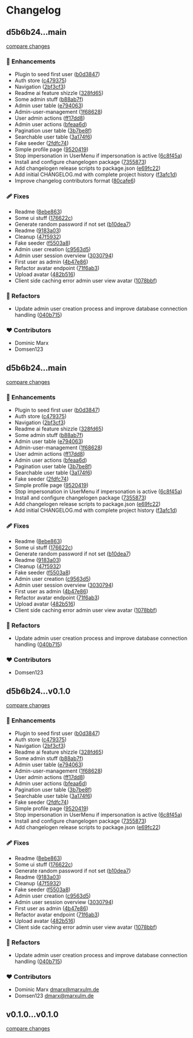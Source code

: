 # Changelog


## d5b6b24...main

[compare changes](https://github.com/domsen123/mrx-nuxt-template/compare/d5b6b24...main)

### 🚀 Enhancements

- Plugin to seed first user ([b0d3847](https://github.com/domsen123/mrx-nuxt-template/commit/b0d3847))
- Auth store ([c479375](https://github.com/domsen123/mrx-nuxt-template/commit/c479375))
- Navigation ([2bf3cf3](https://github.com/domsen123/mrx-nuxt-template/commit/2bf3cf3))
- Readme ai feature shizzle ([328fd65](https://github.com/domsen123/mrx-nuxt-template/commit/328fd65))
- Some admin stuff ([b88ab7f](https://github.com/domsen123/mrx-nuxt-template/commit/b88ab7f))
- Admin user table ([e794063](https://github.com/domsen123/mrx-nuxt-template/commit/e794063))
- Admin-user-management ([1f68628](https://github.com/domsen123/mrx-nuxt-template/commit/1f68628))
- User admin actions ([ff17dd8](https://github.com/domsen123/mrx-nuxt-template/commit/ff17dd8))
- Admin user actions ([bfeaa6d](https://github.com/domsen123/mrx-nuxt-template/commit/bfeaa6d))
- Pagination user table ([3b7be8f](https://github.com/domsen123/mrx-nuxt-template/commit/3b7be8f))
- Searchable user table ([3a174f6](https://github.com/domsen123/mrx-nuxt-template/commit/3a174f6))
- Fake seeder ([2fdfc74](https://github.com/domsen123/mrx-nuxt-template/commit/2fdfc74))
- Simple profile page ([9520419](https://github.com/domsen123/mrx-nuxt-template/commit/9520419))
- Stop impersonation in UserMenu if impersonation is active ([6c8f45a](https://github.com/domsen123/mrx-nuxt-template/commit/6c8f45a))
- Install and configure changelogen package ([7355873](https://github.com/domsen123/mrx-nuxt-template/commit/7355873))
- Add changelogen release scripts to package.json ([e69fc22](https://github.com/domsen123/mrx-nuxt-template/commit/e69fc22))
- Add initial CHANGELOG.md with complete project history ([f3afc1d](https://github.com/domsen123/mrx-nuxt-template/commit/f3afc1d))
- Improve changelog contributors format ([80cafe6](https://github.com/domsen123/mrx-nuxt-template/commit/80cafe6))

### 🩹 Fixes

- Readme ([8ebe863](https://github.com/domsen123/mrx-nuxt-template/commit/8ebe863))
- Some ui stuff ([176622c](https://github.com/domsen123/mrx-nuxt-template/commit/176622c))
- Generate random password if not set ([b10dea7](https://github.com/domsen123/mrx-nuxt-template/commit/b10dea7))
- Readme ([9183a03](https://github.com/domsen123/mrx-nuxt-template/commit/9183a03))
- Cleanup ([47f5932](https://github.com/domsen123/mrx-nuxt-template/commit/47f5932))
- Fake seeder ([f5503a8](https://github.com/domsen123/mrx-nuxt-template/commit/f5503a8))
- Admin user creation ([c9563d5](https://github.com/domsen123/mrx-nuxt-template/commit/c9563d5))
- Admin user session overview ([3030794](https://github.com/domsen123/mrx-nuxt-template/commit/3030794))
- First user as admin ([4b47e86](https://github.com/domsen123/mrx-nuxt-template/commit/4b47e86))
- Refactor avatar endpoint ([71f6ab3](https://github.com/domsen123/mrx-nuxt-template/commit/71f6ab3))
- Upload avatar ([482b516](https://github.com/domsen123/mrx-nuxt-template/commit/482b516))
- Client side caching error admin user view avatar ([1078bbf](https://github.com/domsen123/mrx-nuxt-template/commit/1078bbf))

### 💅 Refactors

- Update admin user creation process and improve database connection handling ([040b715](https://github.com/domsen123/mrx-nuxt-template/commit/040b715))

### ❤️ Contributors

- Dominic Marx
- Domsen123

## d5b6b24...main

[compare changes](https://github.com/domsen123/mrx-nuxt-template/compare/d5b6b24...main)

### 🚀 Enhancements

- Plugin to seed first user ([b0d3847](https://github.com/domsen123/mrx-nuxt-template/commit/b0d3847))
- Auth store ([c479375](https://github.com/domsen123/mrx-nuxt-template/commit/c479375))
- Navigation ([2bf3cf3](https://github.com/domsen123/mrx-nuxt-template/commit/2bf3cf3))
- Readme ai feature shizzle ([328fd65](https://github.com/domsen123/mrx-nuxt-template/commit/328fd65))
- Some admin stuff ([b88ab7f](https://github.com/domsen123/mrx-nuxt-template/commit/b88ab7f))
- Admin user table ([e794063](https://github.com/domsen123/mrx-nuxt-template/commit/e794063))
- Admin-user-management ([1f68628](https://github.com/domsen123/mrx-nuxt-template/commit/1f68628))
- User admin actions ([ff17dd8](https://github.com/domsen123/mrx-nuxt-template/commit/ff17dd8))
- Admin user actions ([bfeaa6d](https://github.com/domsen123/mrx-nuxt-template/commit/bfeaa6d))
- Pagination user table ([3b7be8f](https://github.com/domsen123/mrx-nuxt-template/commit/3b7be8f))
- Searchable user table ([3a174f6](https://github.com/domsen123/mrx-nuxt-template/commit/3a174f6))
- Fake seeder ([2fdfc74](https://github.com/domsen123/mrx-nuxt-template/commit/2fdfc74))
- Simple profile page ([9520419](https://github.com/domsen123/mrx-nuxt-template/commit/9520419))
- Stop impersonation in UserMenu if impersonation is active ([6c8f45a](https://github.com/domsen123/mrx-nuxt-template/commit/6c8f45a))
- Install and configure changelogen package ([7355873](https://github.com/domsen123/mrx-nuxt-template/commit/7355873))
- Add changelogen release scripts to package.json ([e69fc22](https://github.com/domsen123/mrx-nuxt-template/commit/e69fc22))
- Add initial CHANGELOG.md with complete project history ([f3afc1d](https://github.com/domsen123/mrx-nuxt-template/commit/f3afc1d))

### 🩹 Fixes

- Readme ([8ebe863](https://github.com/domsen123/mrx-nuxt-template/commit/8ebe863))
- Some ui stuff ([176622c](https://github.com/domsen123/mrx-nuxt-template/commit/176622c))
- Generate random password if not set ([b10dea7](https://github.com/domsen123/mrx-nuxt-template/commit/b10dea7))
- Readme ([9183a03](https://github.com/domsen123/mrx-nuxt-template/commit/9183a03))
- Cleanup ([47f5932](https://github.com/domsen123/mrx-nuxt-template/commit/47f5932))
- Fake seeder ([f5503a8](https://github.com/domsen123/mrx-nuxt-template/commit/f5503a8))
- Admin user creation ([c9563d5](https://github.com/domsen123/mrx-nuxt-template/commit/c9563d5))
- Admin user session overview ([3030794](https://github.com/domsen123/mrx-nuxt-template/commit/3030794))
- First user as admin ([4b47e86](https://github.com/domsen123/mrx-nuxt-template/commit/4b47e86))
- Refactor avatar endpoint ([71f6ab3](https://github.com/domsen123/mrx-nuxt-template/commit/71f6ab3))
- Upload avatar ([482b516](https://github.com/domsen123/mrx-nuxt-template/commit/482b516))
- Client side caching error admin user view avatar ([1078bbf](https://github.com/domsen123/mrx-nuxt-template/commit/1078bbf))

### 💅 Refactors

- Update admin user creation process and improve database connection handling ([040b715](https://github.com/domsen123/mrx-nuxt-template/commit/040b715))

### ❤️ Contributors

- Domsen123

## d5b6b24...v0.1.0

[compare changes](https://github.com/domsen123/mrx-nuxt-template/compare/d5b6b24...v0.1.0)

### 🚀 Enhancements

- Plugin to seed first user ([b0d3847](https://github.com/domsen123/mrx-nuxt-template/commit/b0d3847))
- Auth store ([c479375](https://github.com/domsen123/mrx-nuxt-template/commit/c479375))
- Navigation ([2bf3cf3](https://github.com/domsen123/mrx-nuxt-template/commit/2bf3cf3))
- Readme ai feature shizzle ([328fd65](https://github.com/domsen123/mrx-nuxt-template/commit/328fd65))
- Some admin stuff ([b88ab7f](https://github.com/domsen123/mrx-nuxt-template/commit/b88ab7f))
- Admin user table ([e794063](https://github.com/domsen123/mrx-nuxt-template/commit/e794063))
- Admin-user-management ([1f68628](https://github.com/domsen123/mrx-nuxt-template/commit/1f68628))
- User admin actions ([ff17dd8](https://github.com/domsen123/mrx-nuxt-template/commit/ff17dd8))
- Admin user actions ([bfeaa6d](https://github.com/domsen123/mrx-nuxt-template/commit/bfeaa6d))
- Pagination user table ([3b7be8f](https://github.com/domsen123/mrx-nuxt-template/commit/3b7be8f))
- Searchable user table ([3a174f6](https://github.com/domsen123/mrx-nuxt-template/commit/3a174f6))
- Fake seeder ([2fdfc74](https://github.com/domsen123/mrx-nuxt-template/commit/2fdfc74))
- Simple profile page ([9520419](https://github.com/domsen123/mrx-nuxt-template/commit/9520419))
- Stop impersonation in UserMenu if impersonation is active ([6c8f45a](https://github.com/domsen123/mrx-nuxt-template/commit/6c8f45a))
- Install and configure changelogen package ([7355873](https://github.com/domsen123/mrx-nuxt-template/commit/7355873))
- Add changelogen release scripts to package.json ([e69fc22](https://github.com/domsen123/mrx-nuxt-template/commit/e69fc22))

### 🩹 Fixes

- Readme ([8ebe863](https://github.com/domsen123/mrx-nuxt-template/commit/8ebe863))
- Some ui stuff ([176622c](https://github.com/domsen123/mrx-nuxt-template/commit/176622c))
- Generate random password if not set ([b10dea7](https://github.com/domsen123/mrx-nuxt-template/commit/b10dea7))
- Readme ([9183a03](https://github.com/domsen123/mrx-nuxt-template/commit/9183a03))
- Cleanup ([47f5932](https://github.com/domsen123/mrx-nuxt-template/commit/47f5932))
- Fake seeder ([f5503a8](https://github.com/domsen123/mrx-nuxt-template/commit/f5503a8))
- Admin user creation ([c9563d5](https://github.com/domsen123/mrx-nuxt-template/commit/c9563d5))
- Admin user session overview ([3030794](https://github.com/domsen123/mrx-nuxt-template/commit/3030794))
- First user as admin ([4b47e86](https://github.com/domsen123/mrx-nuxt-template/commit/4b47e86))
- Refactor avatar endpoint ([71f6ab3](https://github.com/domsen123/mrx-nuxt-template/commit/71f6ab3))
- Upload avatar ([482b516](https://github.com/domsen123/mrx-nuxt-template/commit/482b516))
- Client side caching error admin user view avatar ([1078bbf](https://github.com/domsen123/mrx-nuxt-template/commit/1078bbf))

### 💅 Refactors

- Update admin user creation process and improve database connection handling ([040b715](https://github.com/domsen123/mrx-nuxt-template/commit/040b715))

### ❤️ Contributors

- Dominic Marx <dmarx@marxulm.de>
- Domsen123 <dmarx@marxulm.de>

## v0.1.0...v0.1.0

[compare changes](https://github.com/domsen123/mrx-nuxt-template/compare/v0.1.0...v0.1.0)


